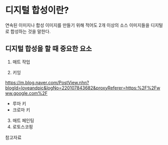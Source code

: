 # 디지털 합성이란?
연속된 이미지나 합성 이미지를 만들기 위해 적어도 2개 이상의 소스 이미지들을 디지털로 합성하는 것을 말한다. 

## 디지털 합성을 할 때 중요한 요소 
1. 매트 작업


2. 키잉

https://m.blog.naver.com/PostView.nhn?blogId=loveandpic&logNo=220107843682&proxyReferer=https:%2F%2Fwww.google.com%2F
* 루마 키
* 크로마 키
3. 매트 페인팅 
4. 로토스코핑 


참고자료
